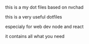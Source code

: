 this is a my dot files based on nvchad 

this is a very useful dotfiles 

especialy for web dev node and react 

it contains all what you need 
